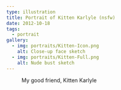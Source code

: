 ```yaml
---
type: illustration
title: Portrait of Kitten Karlyle (nsfw)
date: 2012-10-18
tags:
  - portrait
gallery:
  - img: portraits/Kitten-Icon.png
    alt: Close-up face sketch
  - img: portraits/Kitten-Full.png
    alt: Nude bust sketch
---
```


<figure>
  <media-gallery
    :@from-data="gallery"
  ></media-gallery>
  <figcaption>My good friend, Kitten Karlyle</figcaption>
</figure>

